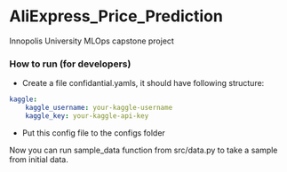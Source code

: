 # AliExpress_Price_Prediction
 Innopolis University MLOps capstone project

### How to run (for developers)
- Create a file confidantial.yamls, it should have following structure:
```yaml
kaggle: 
    kaggle_username: your-kaggle-username
    kaggle_key: your-kaggle-api-key
```
- Put this config file to the configs folder

Now you can run sample_data function from src/data.py to take a sample from initial data.